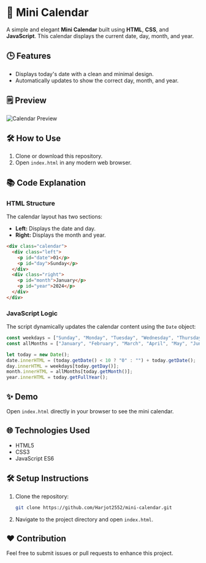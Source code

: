 # 📅 Mini Calendar

A simple and elegant **Mini Calendar** built using **HTML**, **CSS**, and **JavaScript**. This calendar displays the current date, day, month, and year.

## 🕒 Features
- Displays today's date with a clean and minimal design.
- Automatically updates to show the correct day, month, and year.

## 🗒 Preview
![Calendar Preview](https://harjotrocks.com/javascript/mini-calendar/)

## 🛠️ How to Use
1. Clone or download this repository.
2. Open `index.html` in any modern web browser.

## 📚 Code Explanation
### HTML Structure
The calendar layout has two sections: 
- **Left:** Displays the date and day.
- **Right:** Displays the month and year.
```html
<div class="calendar">
  <div class="left">
    <p id="date">01</p>
    <p id="day">Sunday</p>
  </div>
  <div class="right">
    <p id="month">January</p>
    <p id="year">2024</p>
  </div>
</div>
```

### JavaScript Logic
The script dynamically updates the calendar content using the `Date` object:
```javascript
const weekdays = ["Sunday", "Monday", "Tuesday", "Wednesday", "Thursday", "Friday", "Saturday"];
const allMonths = ["January", "February", "March", "April", "May", "June", "July", "August", "September", "October", "November", "December"];

let today = new Date();
date.innerHTML = (today.getDate() < 10 ? "0" : "") + today.getDate();
day.innerHTML = weekdays[today.getDay()];
month.innerHTML = allMonths[today.getMonth()];
year.innerHTML = today.getFullYear();
```

## ✨ Demo
Open `index.html` directly in your browser to see the mini calendar.

## 🌐 Technologies Used
- HTML5
- CSS3
- JavaScript ES6

## 🛠️ Setup Instructions
1. Clone the repository:
   ```bash
   git clone https://github.com/Harjot2552/mini-calendar.git
   ```
2. Navigate to the project directory and open `index.html`.

## ❤️ Contribution
Feel free to submit issues or pull requests to enhance this project.


